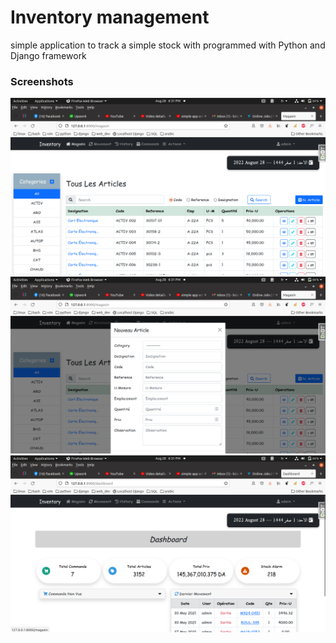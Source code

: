 # Inventory management

simple application to track a simple stock with
programmed with Python and Django framework

### Screenshots
![Alt text](./screenshots/Screenshot_from_2022-08-28_18-31-18.png?raw=true "screen shot")
![Alt text](./screenshots/Screenshot_from_2022-08-28_18-31-24.png?raw=true "screen shot")
![Alt text](./screenshots/Screenshot_from_2022-08-28_18-31-30.png?raw=true "screen shot")
